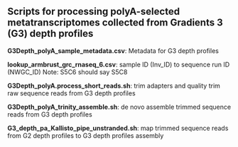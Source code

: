 ## **Scripts for processing polyA-selected metatranscriptomes collected from Gradients 3 (G3) depth profiles**  

**G3Depth_polyA_sample_metadata.csv**: Metadata for G3 depth profiles

**lookup_armbrust_grc_rnaseq_6.csv**: sample ID (Inv_ID) to sequence run ID (NWGC_ID)
Note: S5C6 should say S5C8

**G3Depth_polyA.process_short_reads.sh**: trim adapters and quality trim raw sequence reads from G3 depth profiles

**G3Depth_polyA_trinity_assemble.sh**: de novo assemble trimmed sequence reads from G3 depth profiles

**G3_depth_pa_Kallisto_pipe_unstranded.sh**: map trimmed sequence reads from G2 depth profiles to G3 depth profiles assembly




